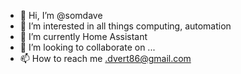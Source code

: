 - 👋 Hi, I’m @somdave
- 👀 I’m interested in all things computing, automation 
- 🌱 I’m currently Home Assistant
- 💞️ I’m looking to collaborate on ...
- 📫 How to reach me .dvert86@gmail.com  

<!---
somdave/somdave is a ✨ special ✨ repository because its `README.md` (this file) appears on your GitHub profile.
You can click the Preview link to take a look at your changes.
--->
